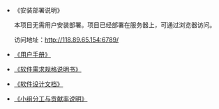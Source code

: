 * 《安装部署说明》

    本项目无需用户安装部署。项目已经部署在服务器上，可通过浏览器访问。

    访问地址：http://118.89.65.154:6789/

* [《用户手册》](manual.md)

* [《软件需求规格说明书》](software-requirement.md)

* [《软件设计文档》](software-design.md)

* [《小组分工与贡献率说明》](cooperation.md)